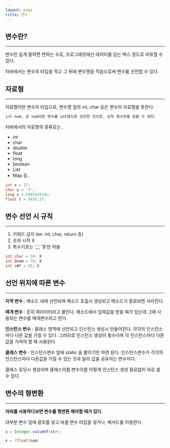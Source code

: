 ```yaml
---
layout: page
title: 변수
---
```


## 변수란?

---

변수란 쉽게 말하면 변하는 수로, 프로그래밍에선 데이터를 담는 박스 정도로 비유할 수 있다.

자바에서는 변수의 타입을 적고 그 뒤에 변수명을 적음으로써 변수를 선언할 수 있다.

## **자료형**

---

자료형이란 변수의 타입으로, 변수명 앞의 int, char 등은 변수의 자료형을 뜻한다.

```java
int num; 은 num이란 변수를 int형으로 선언한 것으로, 오직 정수만을 담을 수 있다.
```

자바에서의 자료형의 종류로는..

- int
- char
- double
- float
- long
- boolean
- List
- Map 등..

```java
int x = 17;
char y = 't';
long z = 244545534L;
float t = 5435.3f;
```

## **변수 선언 시 규칙**

---

1. 키워드 금지 (ex: int, char, return 등)
2. 숫자 시작 X
3. 특수기호는 '\_', '$'만 허용

```java
int char = 10; X
int 3num = 79; X
int r#f = 65; X
```

## **선언 위치에 따른 변수**

---

**지역 변수** : 메소드 내에 선언되며 메소드 호출시 생성되고 메소드가 종료되면 사라진다.

**매개 변수** : 흔히 파라미터라고 불린다. 메소드에서 입력값을 받을 때가 있는데 그때 사용되는 변수를 매개변수라고 한다.

**인스턴스 변수** : 클래스 영역에 선언되고 인스턴스 생성시 만들어진다. 각각의 인스턴스마다 다른 값을 가질 수 있다.
그러므로 인스턴스 생성이 필수이며 각 인스턴스마다 다른 값을 가져야 할 때 사용된다

**클래스 변수** : 인스턴스변수 앞에 static 을 붙이기만 하면 된다. 인스턴스변수가 각각의 인스턴스마다 다른값을 가질 수 있는 것과 달리 값을 공유하는 변수이다.

클래스 로딩시 생성되며 클래스이름.변수이름 이렇게 인스턴스 생성 필요없이 바로 쓸 수 있다.

## **변수의 형변환**

---

**자바를 사용하다보면 변수를 형변환 해야할 때가 있다.**

대부분 변수 앞에 괄호를 넣고 바꿀 변수 타입을 넣거나,
메서드를 이용한다.

```java
x = Integer.valueOf(str);
```

```java
x = (float)num;
```
